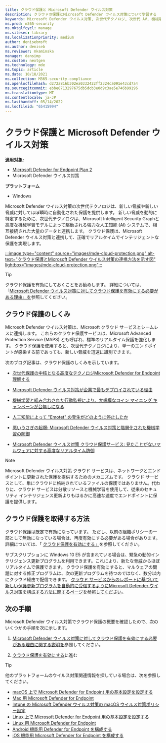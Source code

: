 ```yaml
---
title: クラウド保護と Microsoft Defender ウイルス対策
description: クラウドの保護とMicrosoft Defender ウイルス対策について学習する
keywords: Microsoft Defender ウイルス対策, 次世代テクノロジ, 次世代 AV, 機械学習, マルウェア対策, セキュリティ, Defender, クラウド, クラウド保護
ms.prod: m365-security
ms.mktglfcycl: manage
ms.sitesec: library
ms.localizationpriority: medium
author: denisebmsft
ms.author: deniseb
ms.reviewer: mkaminska
manager: dansimp
ms.custom: nextgen
ms.technology: mde
ms.topic: article
ms.date: 10/18/2021
ms.collection: M365-security-compliance
ms.openlocfilehash: d272a816b302ea0332422ff2324ca091e43cd7a4
ms.sourcegitcommit: ebbe8713297675db5dcb3e0d9c3ae5e746b99196
ms.translationtype: MT
ms.contentlocale: ja-JP
ms.lasthandoff: 05/14/2022
ms.locfileid: "65415994"
---
```

# <a name="cloud-protection-and-microsoft-defender-antivirus"></a>クラウド保護と Microsoft Defender ウイルス対策

**適用対象:**

- [Microsoft Defender for Endpoint Plan 2](https://go.microsoft.com/fwlink/p/?linkid=2154037)
- Microsoft Defender ウイルス対策

**プラットフォーム**
- Windows

Microsoft Defender ウイルス対策の次世代テクノロジは、新しい脅威や新しい脅威に対してほぼ瞬時に自動化された保護を提供します。 新しい脅威を動的に特定するために、次世代テクノロジは、Microsoft Intelligent Security Graphと高度な機械学習モデルによって駆動される強力な人工知能 (AI) システムで、相互接続された大量のデータと連携します。 クラウド保護は、Microsoft Defender ウイルス対策と連携して、正確でリアルタイムでインテリジェントな保護を実現します。 

[:::image type="content" source="images/mde-cloud-protection.png" alt-text="クラウド保護とMicrosoft Defender ウイルス対策の連携方法を示す図" lightbox="images/mde-cloud-protection.png":::](enable-cloud-protection-microsoft-defender-antivirus.md)

> [!TIP]
> クラウド保護を有効にしておくことをお勧めします。 詳細については、「[Microsoft Defender ウイルス対策に対してクラウド保護を有効にする必要がある理由」を](why-cloud-protection-should-be-on-mdav.md)参照してください。 

## <a name="how-cloud-protection-works"></a>クラウド保護のしくみ

Microsoft Defender ウイルス対策は、Microsoft クラウド サービスとシームレスに連携します。 これらのクラウド保護サービスは、Microsoft Advanced Protection Service (MAPS) とも呼ばれ、標準のリアルタイム保護を強化します。 クラウド保護を使用すると、次世代テクノロジにより、単一のエンドポイントが感染する前であっても、新しい脅威を迅速に識別できます。 

次のブログ記事は、クラウド保護のしくみを示しています。

- [次世代保護の中核となる高度なテクノロジMicrosoft Defender for Endpoint理解する](https://www.microsoft.com/security/blog/2019/06/24/inside-out-get-to-know-the-advanced-technologies-at-the-core-of-microsoft-defender-atp-next-generation-protection/)

- [Microsoft Defender ウイルス対策が企業で最もデプロイされている理由](https://www.microsoft.com/security/blog/2018/03/22/why-windows-defender-antivirus-is-the-most-deployed-in-the-enterprise) 

- [機械学習と組み合わされた行動監視により、大規模なコイン マイニング キャンペーンが台無しになる](https://www.microsoft.com/security/blog/2018/03/07/behavior-monitoring-combined-with-machine-learning-spoils-a-massive-dofoil-coin-mining-campaign)

- [人工知能によって "Emotet" の発生がどのように停止したか](https://www.microsoft.com/security/blog/2018/02/14/how-artificial-intelligence-stopped-an-emotet-outbreak)

- [悪いうさぎの起爆: Microsoft Defender ウイルス対策と階層化された機械学習の防御](https://www.microsoft.com/security/blog/2017/12/11/detonating-a-bad-rabbit-windows-defender-antivirus-and-layered-machine-learning-defenses)

- [Microsoft Defender ウイルス対策 クラウド保護サービス: 見たことがないマルウェアに対する高度なリアルタイム防御](https://www.microsoft.com/security/blog/2017/07/18/windows-defender-antivirus-cloud-protection-service-advanced-real-time-defense-against-never-before-seen-malware) 


> [!NOTE]
> Microsoft Defender ウイルス対策 クラウド サービスは、ネットワークとエンドポイントに更新された保護を提供するためのメカニズムです。 クラウド サービスとして、単にクラウドに格納されているファイルの保護ではありません。代わりに、クラウド サービスは分散リソースと機械学習を使用して、従来のセキュリティ インテリジェンス更新よりもはるかに高速な速度でエンドポイントに保護を提供します。

## <a name="how-to-get-cloud-protection"></a>クラウド保護を取得する方法 

クラウド保護は既定で有効になっています。 ただし、以前の組織ポリシーの一部として無効になっている場合は、再度有効にする必要がある場合があります。 詳細については、「 [クラウド保護を有効にする」](enable-cloud-protection-microsoft-defender-antivirus.md)を参照してください。

サブスクリプションに Windows 10 E5 が含まれている場合は、緊急の動的インテリジェンス更新プログラムを利用できます。これにより、新たな脅威からほぼリアルタイムで保護できます。 クラウド保護を有効にすると、マルウェアの問題に対する修正プログラムは、次の更新プログラムを待つのではなく、数分以内にクラウド経由で配信できます。 [クラウド サービスからのレポートに基づいて新しい保護更新プログラムを自動的に受信するようにMicrosoft Defender ウイルス対策を構成する方法に関するページを参照してください](manage-event-based-updates-microsoft-defender-antivirus.md#cloud-report-updates)。

## <a name="next-steps"></a>次の手順

Microsoft Defender ウイルス対策でクラウド保護の概要を確認したので、次のいくつかの手順を次に示します。

1. [Microsoft Defender ウイルス対策に対してクラウド保護を有効にする必要がある理由に関する説明を](why-cloud-protection-should-be-on-mdav.md)参照してください。

2. [クラウド保護を有効にする](enable-cloud-protection-microsoft-defender-antivirus.md)に進む

> [!TIP]
> 他のプラットフォームのウイルス対策関連情報を探している場合は、次を参照してください。
> - [macOS 上で Microsoft Defender for Endpoint 用の基本設定を設定する](mac-preferences.md)
> - [Mac 用 Microsoft Defender for Endpoint](microsoft-defender-endpoint-mac.md)
> - [Intune の Microsoft Defender ウイルス対策の macOS ウイルス対策ポリシー設定](/mem/intune/protect/antivirus-microsoft-defender-settings-macos)
> - [Linux 上で Microsoft Defender for Endpoint 用の基本設定を設定する](linux-preferences.md)
> - [Linux 用 Microsoft Defender for Endpoint](microsoft-defender-endpoint-linux.md)
> - [Android 機能用 Defender for Endpoint を構成する](android-configure.md)
> - [iOS 機能用 Microsoft Defender for Endpoint を構成する](ios-configure-features.md)